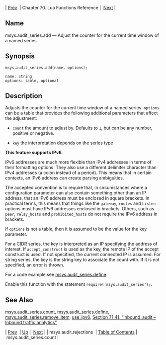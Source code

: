 | [Prev](lua.ref.msys.audit.rejections)  | Chapter 70. Lua Functions Reference |  [Next](lua.ref.msys.audit_series.count) |

<a name="lua.ref.msys.audit_series.add"></a>
## Name

msys.audit_series.add — Adjust the counter for the current time window of a named series

<a name="idp17346160"></a>
## Synopsis

`msys.audit_series.add(name, options);`

```
name: string
options: table, optional
```
<a name="idp17349104"></a>
## Description

Adjusts the counter for the current time window of a named series. `options` can be a table that provides the following additional parameters that affect the adjustment:

*   `count` the amount to adjust by. Defaults to `1`, but can be any number, positive or negative.

*   `key` the interpretation depends on the series type

**This feature supports IPv6.**

IPv6 addresses are much more flexible than IPv4 addresses in terms of their formatting options. They also use a different delimiter character than IPv4 addresses (a colon instead of a period). This means that in certain contexts, an IPv6 address can create parsing ambiguities.

The accepted convention is to require that, in circumstances where a configuration parameter can also contain something other than an IP address, that an IPv6 address must be enclosed in square brackets. In practical terms, this means that things like the `gateway`, `routes` and `Listen` options must have IPv6 addresses enclosed in brackets. Others, such as `peer`, `relay_hosts` and `prohibited_hosts` do not require the IPv6 address in brackets.

If `options` is not a table, then it is assumed to be the value for the key parameter.

For a CIDR series, the key is interpreted as an IP specifying the address of interest. If `accept_construct` is used as the key, the remote IP of the accept construct is used. If not specified, the current connected IP is assumed. For string series, the key is the string key to associate the count with. If it is not specified, an error is thrown.

For a code example see [msys.audit_series.define](lua.ref.msys.audit_series.define "msys.audit_series.define").

Enable this function with the statement `require('msys.audit_series');`.

<a name="idp17364688"></a>
## See Also

[msys.audit_series.count](lua.ref.msys.audit_series.count "msys.audit_series.count"), [msys.audit_series.define](lua.ref.msys.audit_series.define "msys.audit_series.define"), [msys.audit_series.remove_item](lua.ref.msys.audit_series.remove_item "msys.audit_series.remove_item"), [use_ipv6](conf.ref.use_ipv6 "use_ipv6"), [Section 71.41, “inbound_audit – Inbound traffic analytics”](modules.inbound_audit "71.41. inbound_audit – Inbound traffic analytics")

| [Prev](lua.ref.msys.audit.rejections)  | [Up](lua.function.details) |  [Next](lua.ref.msys.audit_series.count) |
| msys.audit.rejections  | [Table of Contents](index) |  msys.audit_series.count |

